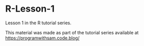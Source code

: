 # R-Lesson-1
Lesson 1 in the R tutorial series.

This material was made as part of the tutorial series available at https://programwithsam.code.blog/
